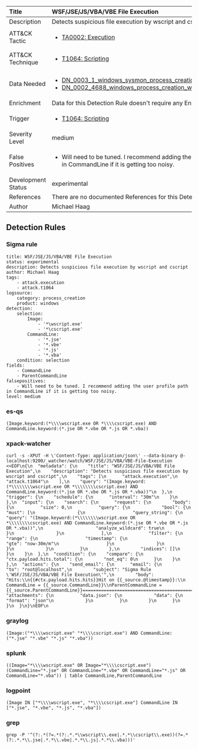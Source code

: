 | Title                | WSF/JSE/JS/VBA/VBE File Execution                                                                                                                                                 |
|:---------------------|:------------------------------------------------------------------------------------------------------------------------------------------------------------|
| Description          | Detects suspicious file execution by wscript and cscript                                                                                                                                           |
| ATT&amp;CK Tactic    |  <ul><li>[TA0002: Execution](https://attack.mitre.org/tactics/TA0002)</li></ul>  |
| ATT&amp;CK Technique | <ul><li>[T1064: Scripting](https://attack.mitre.org/techniques/T1064)</li></ul>  |
| Data Needed          | <ul><li>[DN_0003_1_windows_sysmon_process_creation](../Data_Needed/DN_0003_1_windows_sysmon_process_creation.md)</li><li>[DN_0002_4688_windows_process_creation_with_commandline](../Data_Needed/DN_0002_4688_windows_process_creation_with_commandline.md)</li></ul>  |
| Enrichment           |  Data for this Detection Rule doesn't require any Enrichments.  |
| Trigger              | <ul><li>[T1064: Scripting](../Triggers/T1064.md)</li></ul>  |
| Severity Level       | medium |
| False Positives      | <ul><li>Will need to be tuned. I recommend adding the user profile path in CommandLine if it is getting too noisy.</li></ul>  |
| Development Status   | experimental |
| References           |  There are no documented References for this Detection Rule yet  |
| Author               | Michael Haag |


## Detection Rules

### Sigma rule

```
title: WSF/JSE/JS/VBA/VBE File Execution
status: experimental
description: Detects suspicious file execution by wscript and cscript
author: Michael Haag
tags:
    - attack.execution
    - attack.t1064
logsource:
    category: process_creation
    product: windows
detection:
    selection:
        Image:
            - '*\wscript.exe'
            - '*\cscript.exe'
        CommandLine:
            - '*.jse'
            - '*.vbe'
            - '*.js'
            - '*.vba'
    condition: selection
fields:
    - CommandLine
    - ParentCommandLine
falsepositives:
    - Will need to be tuned. I recommend adding the user profile path in CommandLine if it is getting too noisy.
level: medium

```





### es-qs
    
```
(Image.keyword:(*\\\\wscript.exe OR *\\\\cscript.exe) AND CommandLine.keyword:(*.jse OR *.vbe OR *.js OR *.vba))
```


### xpack-watcher
    
```
curl -s -XPUT -H \'Content-Type: application/json\' --data-binary @- localhost:9200/_watcher/watch/WSF/JSE/JS/VBA/VBE-File-Execution <<EOF\n{\n  "metadata": {\n    "title": "WSF/JSE/JS/VBA/VBE File Execution",\n    "description": "Detects suspicious file execution by wscript and cscript",\n    "tags": [\n      "attack.execution",\n      "attack.t1064"\n    ],\n    "query": "(Image.keyword:(*\\\\\\\\wscript.exe OR *\\\\\\\\cscript.exe) AND CommandLine.keyword:(*.jse OR *.vbe OR *.js OR *.vba))"\n  },\n  "trigger": {\n    "schedule": {\n      "interval": "30m"\n    }\n  },\n  "input": {\n    "search": {\n      "request": {\n        "body": {\n          "size": 0,\n          "query": {\n            "bool": {\n              "must": [\n                {\n                  "query_string": {\n                    "query": "(Image.keyword:(*\\\\\\\\wscript.exe OR *\\\\\\\\cscript.exe) AND CommandLine.keyword:(*.jse OR *.vbe OR *.js OR *.vba))",\n                    "analyze_wildcard": true\n                  }\n                }\n              ],\n              "filter": {\n                "range": {\n                  "timestamp": {\n                    "gte": "now-30m/m"\n                  }\n                }\n              }\n            }\n          }\n        },\n        "indices": []\n      }\n    }\n  },\n  "condition": {\n    "compare": {\n      "ctx.payload.hits.total": {\n        "not_eq": 0\n      }\n    }\n  },\n  "actions": {\n    "send_email": {\n      "email": {\n        "to": "root@localhost",\n        "subject": "Sigma Rule \'WSF/JSE/JS/VBA/VBE File Execution\'",\n        "body": "Hits:\\n{{#ctx.payload.hits.hits}}Hit on {{_source.@timestamp}}:\\n      CommandLine = {{_source.CommandLine}}\\nParentCommandLine = {{_source.ParentCommandLine}}================================================================================\\n{{/ctx.payload.hits.hits}}",\n        "attachments": {\n          "data.json": {\n            "data": {\n              "format": "json"\n            }\n          }\n        }\n      }\n    }\n  }\n}\nEOF\n
```


### graylog
    
```
(Image:("*\\\\wscript.exe" "*\\\\cscript.exe") AND CommandLine:("*.jse" "*.vbe" "*.js" "*.vba"))
```


### splunk
    
```
((Image="*\\\\wscript.exe" OR Image="*\\\\cscript.exe") (CommandLine="*.jse" OR CommandLine="*.vbe" OR CommandLine="*.js" OR CommandLine="*.vba")) | table CommandLine,ParentCommandLine
```


### logpoint
    
```
(Image IN ["*\\\\wscript.exe", "*\\\\cscript.exe"] CommandLine IN ["*.jse", "*.vbe", "*.js", "*.vba"])
```


### grep
    
```
grep -P '^(?:.*(?=.*(?:.*.*\\wscript\\.exe|.*.*\\cscript\\.exe))(?=.*(?:.*.*\\.jse|.*.*\\.vbe|.*.*\\.js|.*.*\\.vba)))'
```



